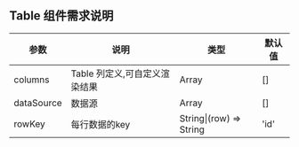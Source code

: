 ## Table 组件需求说明

| 参数 | 说明 | 类型 | 默认值 |
| --- | --- | --- | --- |
| columns | Table 列定义,可自定义渲染结果 | Array | [] |
| dataSource | 数据源 | Array | [] |
| rowKey | 每行数据的key | String\|(row) => String | 'id' |

